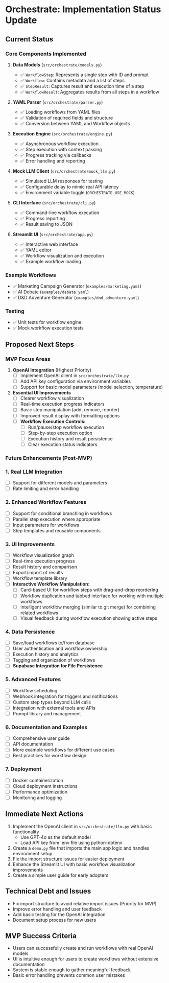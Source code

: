 # Orchestrate: Implementation Status Update

## Current Status

### Core Components Implemented

1. **Data Models** (`src/orchestrate/models.py`)
   - ✅ `WorkflowStep`: Represents a single step with ID and prompt
   - ✅ `Workflow`: Contains metadata and a list of steps
   - ✅ `StepResult`: Captures result and execution time of a step
   - ✅ `WorkflowResult`: Aggregates results from all steps in a workflow

2. **YAML Parser** (`src/orchestrate/parser.py`)
   - ✅ Loading workflows from YAML files
   - ✅ Validation of required fields and structure
   - ✅ Conversion between YAML and Workflow objects

3. **Execution Engine** (`src/orchestrate/engine.py`)
   - ✅ Asynchronous workflow execution
   - ✅ Step execution with context passing
   - ✅ Progress tracking via callbacks
   - ✅ Error handling and reporting

4. **Mock LLM Client** (`src/orchestrate/mock_llm.py`)
   - ✅ Simulated LLM responses for testing
   - ✅ Configurable delay to mimic real API latency
   - ✅ Environment variable toggle (`ORCHESTRATE_USE_MOCK`)

5. **CLI Interface** (`src/orchestrate/cli.py`)
   - ✅ Command-line workflow execution
   - ✅ Progress reporting
   - ✅ Result saving to JSON

6. **Streamlit UI** (`src/orchestrate/app.py`)
   - ✅ Interactive web interface
   - ✅ YAML editor
   - ✅ Workflow visualization and execution
   - ✅ Example workflow loading

### Example Workflows

- ✅ Marketing Campaign Generator (`examples/marketing.yaml`)
- ✅ AI Debate (`examples/debate.yaml`)
- ✅ D&D Adventure Generator (`examples/dnd_adventure.yaml`)

### Testing

- ✅ Unit tests for workflow engine
- ✅ Mock workflow execution tests

## Proposed Next Steps

### MVP Focus Areas

1. **OpenAI Integration** (Highest Priority)
   - [ ] Implement OpenAI client in `src/orchestrate/llm.py`
   - [ ] Add API key configuration via environment variables
   - [ ] Support for basic model parameters (model selection, temperature)

2. **Essential UI Improvements**
   - [ ] Clearer workflow visualization
   - [ ] Real-time execution progress indicators
   - [ ] Basic step manipulation (add, remove, reorder)
   - [ ] Improved result display with formatting options
   - [ ] **Workflow Execution Controls:**
     - [ ] Run/pause/stop workflow execution
     - [ ] Step-by-step execution option
     - [ ] Execution history and result persistence
     - [ ] Clear execution status indicators

### Future Enhancements (Post-MVP)

### 1. Real LLM Integration

- [ ] Support for different models and parameters
- [ ] Rate limiting and error handling

### 2. Enhanced Workflow Features

- [ ] Support for conditional branching in workflows
- [ ] Parallel step execution where appropriate
- [ ] Input parameters for workflows
- [ ] Step templates and reusable components

### 3. UI Improvements

- [ ] Workflow visualization graph
- [ ] Real-time execution progress
- [ ] Result history and comparison
- [ ] Export/import of results
- [ ] Workflow template library
- [ ] **Interactive Workflow Manipulation:**
  - [ ] Card-based UI for workflow steps with drag-and-drop reordering
  - [ ] Workflow duplication and tabbed interface for working with multiple workflows
  - [ ] Intelligent workflow merging (similar to git merge) for combining related workflows
  - [ ] Visual feedback during workflow execution showing active steps

### 4. Data Persistence

- [ ] Save/load workflows to/from database
- [ ] User authentication and workflow ownership
- [ ] Execution history and analytics
- [ ] Tagging and organization of workflows
- [ ] **Supabase Integration for File Persistence**

### 5. Advanced Features

- [ ] Workflow scheduling
- [ ] Webhook integration for triggers and notifications
- [ ] Custom step types beyond LLM calls
- [ ] Integration with external tools and APIs
- [ ] Prompt library and management

### 6. Documentation and Examples

- [ ] Comprehensive user guide
- [ ] API documentation
- [ ] More example workflows for different use cases
- [ ] Best practices for workflow design

### 7. Deployment

- [ ] Docker containerization
- [ ] Cloud deployment instructions
- [ ] Performance optimization
- [ ] Monitoring and logging

## Immediate Next Actions

1. Implement the OpenAI client in `src/orchestrate/llm.py` with basic functionality
   - Use GPT-4o as the default model
   - Load API key from .env file using python-dotenv
2. Create a `demo.py` file that imports the main app logic and handles environment setup
3. Fix the import structure issues for easier deployment
4. Enhance the Streamlit UI with basic workflow visualization improvements
5. Create a simple user guide for early adopters

## Technical Debt and Issues

- Fix import structure to avoid relative import issues (Priority for MVP)
- Improve error handling and user feedback
- Add basic testing for the OpenAI integration
- Document setup process for new users

## MVP Success Criteria

- Users can successfully create and run workflows with real OpenAI models
- UI is intuitive enough for users to create workflows without extensive documentation
- System is stable enough to gather meaningful feedback
- Basic error handling prevents common user mistakes 